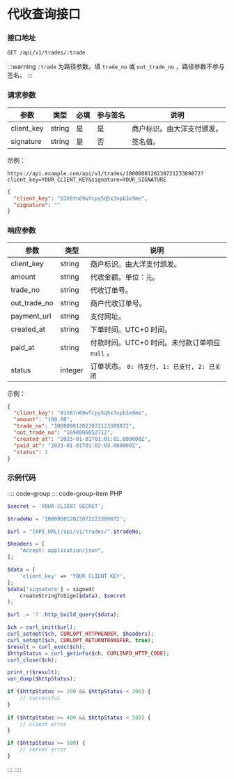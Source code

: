 # 代收查询接口

### 接口地址

`GET /api/v1/trades/:trade`

:::warning
`:trade` 为路径参数。填 `trade_no` 或 `out_trade_no` ，路径参数不参与签名。
:::

### 请求参数

| 参数         | 类型     | 必填 | 参与签名 | 说明            |                  
|------------|--------|----|------|---------------|
| client_key | string | 是  | 是    | 商户标识。由大洋支付颁发。 |
| signature  | string | 是  | 否    | 签名值。          |

示例：

`https://api.example.com/api/v1/trades/100000012023072123389872?client_key=YOUR_CLIENT_KEY&signature=YOUR_SIGNATURE`

```json
{
  "client_key": "01h6tn69wfcpy5q5x3vpb3x9me",
  "signature": ""
}
```

### 响应参数
| 参数           | 类型      | 说明                             | 
|--------------|---------|--------------------------------|
| client_key   | string  | 商户标识。由大洋支付颁发。                  |
| amount       | string  | 代收金额。单位：`元`。                   |
| trade_no     | string  | 代收订单号。                         |
| out_trade_no | string  | 商户代收订单号。                       |
| payment_url  | string  | 支付网址。                          |
| created_at   | string  | 下单时间。UTC+0 时间。                 |
| paid_at      | string  | 付款时间。UTC+0 时间。未付款订单响应 `null` 。 |
| status       | integer | 订单状态。 `0: 待支付, 1: 已支付, 2: 已关闭` |

示例：

```json
{
  "client_key": "01h6tn69wfcpy5q5x3vpb3x9me",
  "amount": "100.00",
  "trade_no": "100000012023072123389872",
  "out_trade_no": "1698896652712",
  "created_at": "2023-01-01T01:01:01.000000Z",
  "paid_at": "2023-01-01T01:02:03.000000Z",
  "status": 1
}
```

### 示例代码

:::: code-group
::: code-group-item PHP
```php
$secret = 'YOUR CLIENT SECRET';

$tradeNo = '100000012023072123389872';

$url = "{API_URL}/api/v1/trades/".$tradeNo;

$headers = [
    "Accept: application/json",
];

$data = [
    'client_key' => 'YOUR CLIENT KEY',
];
$data['signature'] = signed(
    createStringToSign($data), $secret
);

$url .= '?'.http_build_query($data);

$ch = curl_init($url);
curl_setopt($ch, CURLOPT_HTTPHEADER, $headers);
curl_setopt($ch, CURLOPT_RETURNTRANSFER, true);
$result = curl_exec($ch);
$httpStatus = curl_getinfo($ch, CURLINFO_HTTP_CODE);
curl_close($ch);

print_r($result);
var_dump($httpStatus);

if ($httpStatus >= 200 && $httpStatus < 300) {
    // successful
}
    
if ($httpStatus >= 400 && $httpStatus < 500) {
    // client error
} 

if ($httpStatus >= 500) {
    // server error
}
```
:::
::::

